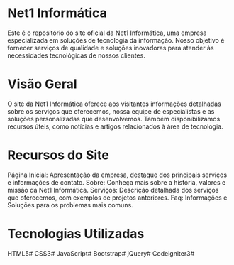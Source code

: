 # Net1 Informática


Este é o repositório do site oficial da Net1 Informática, uma empresa especializada em soluções de tecnologia da informação. Nosso objetivo é fornecer serviços de qualidade e soluções inovadoras para atender às necessidades tecnológicas de nossos clientes.

# Visão Geral
O site da Net1 Informática oferece aos visitantes informações detalhadas sobre os serviços que oferecemos, nossa equipe de especialistas e as soluções personalizadas que desenvolvemos. Também disponibilizamos recursos úteis, como notícias e artigos relacionados à área de tecnologia.

# Recursos do Site
Página Inicial: Apresentação da empresa, destaque dos principais serviços e informações de contato.
Sobre: Conheça mais sobre a história, valores e missão da Net1 Informática.
Serviços: Descrição detalhada dos serviços que oferecemos, com exemplos de projetos anteriores.
Faq: Informações e Soluções para os problemas mais comuns.

# Tecnologias Utilizadas
HTML5#
CSS3#
JavaScript#
Bootstrap#
jQuery#
Codeigniter3#
